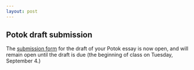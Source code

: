 ```yaml
---
layout: post
---
```


## Potok draft submission

The [submission form](https://goo.gl/forms/uuLjfndQSHxJMq6Q2) for the draft of your Potok essay is now open, and will remain open until the draft is due (the beginning of class on Tuesday, September 4.)